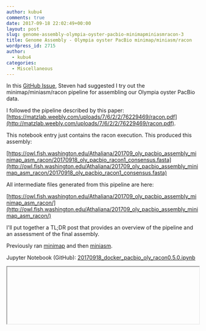 ```yaml
---
author: kubu4
comments: true
date: 2017-09-18 22:02:49+00:00
layout: post
slug: genome-assembly-olympia-oyster-pacbio-minimapminiasmracon-3
title: Genome Assembly - Olympia oyster PacBio minimap/miniasm/racon
wordpress_id: 2715
author:
  - kubu4
categories:
  - Miscellaneous
---
```


In this [GitHub Issue](httpss://github.com/RobertsLab/project-olympia.oyster-genomic/issues/29), Steven had suggested I try out the minimap/miniasm/racon pipeline for assembling our Olympia oyster PacBio data.

I followed the pipeline described by this paper: [https://matzlab.weebly.com/uploads/7/6/2/2/76229469/racon.pdf](http://matzlab.weebly.com/uploads/7/6/2/2/76229469/racon.pdf).

This notebook entry just contains the racon execution. This produced this assembly:

[https://owl.fish.washington.edu/Athaliana/201709_oly_pacbio_assembly_minimap_asm_racon/20170918_oly_pacbio_racon1_consensus.fasta](http://owl.fish.washington.edu/Athaliana/201709_oly_pacbio_assembly_minimap_asm_racon/20170918_oly_pacbio_racon1_consensus.fasta)

All intermediate files generated from this pipeline are here:

[https://owl.fish.washington.edu/Athaliana/201709_oly_pacbio_assembly_minimap_asm_racon/](http://owl.fish.washington.edu/Athaliana/201709_oly_pacbio_assembly_minimap_asm_racon/)

I'll put together a TL;DR post that provides an overview of the pipeline and an assessment of the final assembly.

Previously ran [minimap](2017/09/07/genome-assembly-olympia-oyster-pacbio-minimapminiasmracon.html)
 and then [miniasm](2017/09/18/genome-assembly-olympia-oyster-pacbio-minimapminiasmracon-2.html).

Jupyter Notebook (GitHub): [20170918_docker_pacbio_oly_racon0.5.0.ipynb](httpss://github.com/sr320/LabDocs/blob/master/jupyter_nbs/sam/20170918_docker_pacbio_oly_racon0.5.0.ipynb)

<iframe src="httpss://render.githubusercontent.com/view/ipynb?commit=746136fffd23a4c07396158cda484b1db0004314&enc;_url=68747470733a2f2f7261772e67697468756275736572636f6e74656e742e636f6d2f73723332302f4c6162446f63732f373436313336666666643233613463303733393631353863646134383462316462303030343331342f6a7570797465725f6e62732f73616d2f32303137303931385f646f636b65725f70616362696f5f6f6c795f7261636f6e302e352e302e6970796e62&nwo;=sr320%2FLabDocs&path;=jupyter_nbs%2Fsam%2F20170918_docker_pacbio_oly_racon0.5.0.ipynb&repository;_id=13746500&repository;_type=Repository#558632bf-feb4-41fc-ab2c-2ac0f88eae59" width="100%" same_height_as="window" scrolling="yes"></iframe>
